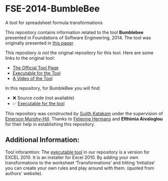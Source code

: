 # FSE-2014-BumbleBee
A tool for spreadsheet formula transformations

This repository contains information related to the tool **Bumblebee** presented in Foundations of Software Engineering, 2014. The tool was originally presented in [this paper](http://dl.acm.org/citation.cfm?id=2661673&dl=ACM&coll=DL).

This repository _is not_ the original repository for this tool. Here are some links to the original tool:
* [The Official Tool Page](http://www.felienne.com/BumbleBee)
* [Executable for the Tool](https://www.dropbox.com/s/1oi55nej8uj0zkz/BumbleBee.zip)
* [A Video of the Tool](http://www.infoq.com/presentations/spreadsheet-refactoring)

In this repository, for BumbleBee you will find:
* :x: Source code (not available)
* :white_check_mark: [Executable for the tool](https://github.com/SoftwareEngineeringToolDemos/FSE-2014-BumbleBee/blob/master/BumbleBee.zip)


This repository was constructed by [Sujith Katakam](https://github.com/sujithktkm) under the supervision of [Emerson Murphy-Hill](https://github.com/CaptainEmerson). Thanks to [Felienne Hermans](http://www.felienne.com/) and **Efthimia Aivaloglou** for their help in establishing this repository. 


Additional Information:
-----------------------

Tool inforamtion:
The [executable tool](https://github.com/SoftwareEngineeringToolDemos/FSE-2014-BumbleBee/blob/master/BumbleBee.zip) in our repository is a version for EXCEL 2010. It  is an installer for Excel 2010. By adding your own transformations to the worksheet ‘Transformations’ and hitting ‘Initialize’ you can create your own rules and play around with them. (quoted from authors' website).


